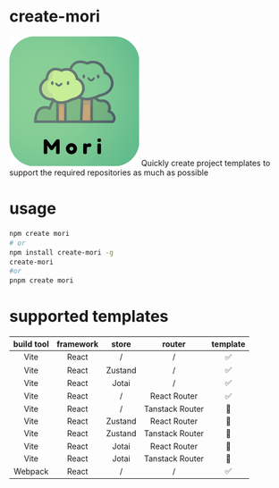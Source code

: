 # create-mori

<img src="./assets/logo1.5.png" />
Quickly create project templates to support the required repositories as much as possible

# usage

```bash
npm create mori
# or
npm install create-mori -g
create-mori
#or
pnpm create mori
```

# supported templates

| build tool | framework |  store  |     router      | template |
| :--------: | :-------: | :-----: | :-------------: | :------: |
|    Vite    |   React   |    /    |        /        |    ✅    |
|    Vite    |   React   | Zustand |        /        |    ✅    |
|    Vite    |   React   |  Jotai  |        /        |    ✅    |
|    Vite    |   React   |    /    |  React Router   |    ✅    |
|    Vite    |   React   |    /    | Tanstack Router |    🚧    |
|    Vite    |   React   | Zustand |  React Router   |    🚧    |
|    Vite    |   React   | Zustand | Tanstack Router |    🚧    |
|    Vite    |   React   |  Jotai  |  React Router   |    🚧    |
|    Vite    |   React   |  Jotai  | Tanstack Router |    🚧    |
|  Webpack   |   React   |    /    |        /        |    ✅    |
